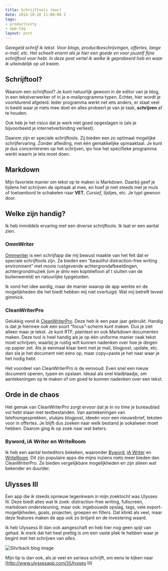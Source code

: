 ```yaml
---
title: Schrijftools (mac)
date: 2014-10-26 11:00:00 Z
tags:
- productivity
- app-tag
layout: post
---
```


*Geregeld schrijf ik tekst. Voor blogs, productbeschrijvingen, offertes, lange e-mail, etc. Het scheelt enorm als je hier een goede en voor jouzelf fijne schrijftool voor hebt. In deze post vertel ik welke ik geprobeerd heb en waar ik uiteindelijk op uit kwam.*

## Schrijftool?
Waarom een schrijftool? Je kunt natuurlijk gewoon in de editor van je blog, in een tekstverwerker of in je e-mailprogramma typen. Echter, hier wordt je voortdurend afgeleid. Ieder programma werkt net iets anders, er staat veel in beeld waar je niets mee doet en alles probeert je van je taak, **schrijven** af te houden.

Ook heb je het risico dat je werk niet goed opgeslagen is (als je bijvoorbeeld je internetverbinding verliest).

Daarom zijn er speciale schrijftools. Zij bieden een zo optimaal mogelijke schrijfervaring. Zonder afleiding, met één gemakkelijke opmaaktaal. Je kunt je dus concentereren op het schrijven, ipv hoe het specifieke programma werkt waarin je iets moet doen.

## Markdown
Mijn favoriete manier om tekst op te maken is Markdown. Daarbij geef je tijdens het schrijven de opmaak al mee, en hoef je niet steeds met je muis of toetsenbord te schakelen naar **VET**, _Cursief_, lijstjes, etc. Je typt gewoon door.

## Welke zijn handig?
Ik heb inmiddels ervaring met een diverse schrijftools. Ik laat er een aantal zien.

### OmmWriter
[Ommwriter](http://www.ommwriter.com/) is een schrijfapp die mij bewust maakte van het feit dat er speciale schrijftools zijn. Ze bieden een “beautiful distraction-free writing environment” met mooie rustgevende achtergrondafbeeldingen, achtergrondmuziek (om je dmv een koptelefoon af t sluiten van de buitenwereld) en natuurlijke typgeluiden.

Ik vond het idee aardig, maar de manier waarop de app werkte en de mogelijkheden die het biedt hebben mij niet overtuigd. Wat mij betreft teveel gimmick.

### CleanWriterPro
Gelukkig vond ik [CleanWriterPro](http://cognitivebits.com/clean-writer-pro.html). Deze heb ik een paar jaar gebruikt. Handig is dat je hiermee ook een soort “focus”-scherm kunt maken. Dus je ziet alleen maar je tekst. Je kunt RTF, plaintext en ook Markdown documenten maken. Deze tool is heel handig als je op één uniforme manier vaak tekst moet schrijven, waarbij je rustig wilt kunnen nadenken over hoe je dingen op papier zet. Als je eenmaal klaar bent met je mail, blogpost, update, etc. dan sla je het document niet eens op, maar copy+paste je het naar waar je het nodig hebt.

Het voordeel van CleanWriterPro is de eenvoud. Even snel een nieuw document openen, typen en opslaan. Ideaal als snel kladblaadje, om aantekeningen op te maken of om goed te kunnen nadenken over een tekst.

## Orde in de chaos
Het gemak van CleanWriterPro zorgt ervoor dat je in no time je bureaublad vol hebt staan met textbestanden. Van aantekeningen van telefoongesprekken, stukjes blogpost, ideeën voor een nieuwsbrief, teksten voor in offertes. Je blijft dus zoeken naar welk bestand je ookalweer moet hebben. Daarom ging ik op zoek naar wat beters.

### Byword, iA Writer en WriteRoom
Ik heb een aantal texteditors bekeken, waaronder [Byword](https://itunes.apple.com/us/app/byword/id420212497?at=10l3Vy&ct=d_im), [iA Writer](https://itunes.apple.com/us/app/ia-writer/id439623248?at=10l3Vy&ct=d_im) en [WriteRoom](https://itunes.apple.com/us/app/writeroom/id417967324?at=10l3Vy&ct=d_im). Dit zijn populaire apps die mijns inziens niets meer bieden dan CleanWriterPro. Ze bieden vergelijkbare mogelijkheden en zijn alleen wat bekender en duurder.

## Ulysses III
Een app die ik steeds opnieuw tegenkwam in mijn zoektocht was Ulysses III. Deze biedt alles wat ik zoek: distraction-free writing, fullscreen, markdown ondersteuning, maar ook: ingebouwde opslag, tags, vele export-mogelijkheden, goals, projecten, groepen en filters. Dat klinkt als veel, maar deze features maken de app ook zo briljant en de investering waard.

Ik heb Ulyssess III dan ook aangeschaft en heb hier nog geen spijt van gehad. Ik merk dat het heel prettig is om een vaste plek te hebben waar je begint met het schrijven van *alles*.

![Silvrback blog image](https://silvrback.s3.amazonaws.com/uploads/e437df88-7ce2-41d2-ab1e-a3a909b7403f/Banner_large.png)

Mijn tip is dan ook, als je veel en serieus schrijft, om eens te kijken naar [http://www.ulyssesapp.com/](Ulysses III)
